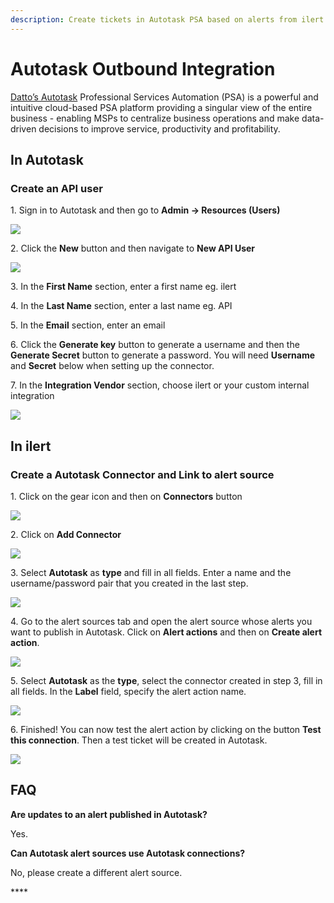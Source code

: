 ```yaml
---
description: Create tickets in Autotask PSA based on alerts from ilert.
---
```


# Autotask Outbound Integration

[Datto’s Autotask](https://www.datto.com/products/autotask-psa) Professional Services Automation (PSA) is a powerful and intuitive cloud-based PSA platform providing a singular view of the entire business - enabling MSPs to centralize business operations and make data-driven decisions to improve service, productivity and profitability.

## In Autotask <a href="#create-api-user" id="create-api-user"></a>

### Create an API user

1\. Sign in to Autotask and then go to **Admin -> Resources (Users)**

![](<../../.gitbook/assets/autotask1 (1).png>)

2\. Click the **New** button and then navigate to **New API User**

![](<../../.gitbook/assets/autotask2 (1).png>)

3\. In the **First Name** section, enter a first name eg. ilert

4\. In the **Last Name** section, enter a last name eg. API

5\. In the **Email** section, enter an email

6\. Click the **Generate key** button to generate a username and then the **Generate Secret** button to generate a password. You will need **Username** and **Secret** below when setting up the connector.

7\. In the **Integration Vendor** section, choose ilert or your custom internal integration

![](<../../.gitbook/assets/autotask3 (2).png>)

## In ilert

### Create a Autotask Connector and Link to alert source

1\. Click on the gear icon and then on **Connectors** button

![](<../../.gitbook/assets/iLert (16).png>)

2\. Click on **Add Connector**

![](<../../.gitbook/assets/iLert (17).png>)

3\. Select **Autotask** as **type** and fill in all fields. Enter a name and the username/password pair that you created in the last step.

![](<../../.gitbook/assets/iLert (18).png>)

4\. Go to the alert sources tab and open the alert source whose alerts you want to publish in Autotask. Click on **Alert actions** and then on **Create alert action**.

![](<../../.gitbook/assets/new\_incident\_action (3).png>)

5\. Select **Autotask** as the **type**, select the connector created in step 3, fill in all fields. In the **Label** field, specify the alert action name.

![](<../../.gitbook/assets/iLert (58).png>)

6\. Finished! You can now test the alert action by clicking on the button **Test this connection**. Then a test ticket will be created in Autotask.

![](<../../.gitbook/assets/iLert (59).png>)

## FAQ <a href="#faq" id="faq"></a>

**Are updates to an alert published in Autotask?**

Yes.

**Can Autotask alert sources use Autotask connections?**

No, please create a different alert source.

\*\*\*\*
